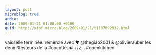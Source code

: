 ```yaml
---
layout: post
microblog: true
audio: 
date: 2009-01-21 01:00:00 +0100
guid: http://xtof.micro.blog/2009/01/21/t1137692932.html
---
```

vaisselle terminée. remercie avec ♥ @thegiao2001 &amp; @olivierauber les deux ßtesteurs de la #cocotte. ☯ zzz... #openkitchen
